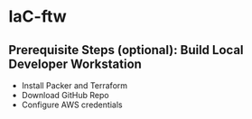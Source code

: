 # IaC-ftw

## Prerequisite Steps (optional): Build Local Developer Workstation
- Install Packer and Terraform
- Download GitHub Repo
- Configure AWS credentials
